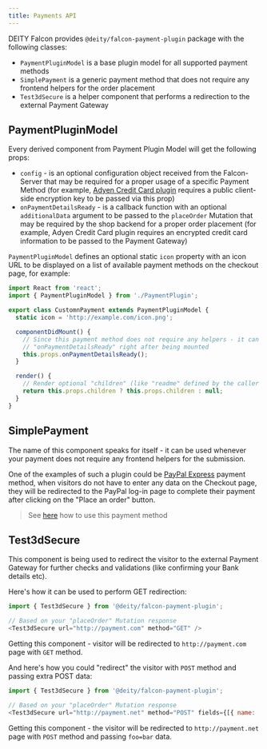 ```yaml
---
title: Payments API
---
```


DEITY Falcon provides `@deity/falcon-payment-plugin` package with the following classes:

- `PaymentPluginModel` is a base plugin model for all supported payment methods
- `SimplePayment` is a generic payment method that does not require any frontend helpers for the order placement
- `Test3dSecure` is a helper component that performs a redirection to the external Payment Gateway

## PaymentPluginModel

Every derived component from Payment Plugin Model will get the following props:

- `config` - is an optional configuration object received from the Falcon-Server that may be required
for a proper usage of a specific Payment Method (for example, [Adyen Credit Card plugin](/docs/open-source/payments/plugins#adyen-credit-card)
requires a public client-side encryption key to be passed via this prop)
- `onPaymentDetailsReady` - is a callback function with an optional `additionalData` argument to be passed to the `placeOrder`
Mutation that may be required by the shop backend for a proper order placement (for example, Adyen Credit Card plugin requires
an encrypted credit card information to be passed to the Payment Gateway)

`PaymentPluginModel` defines an optional static `icon` property with an icon URL to be displayed on a list of available
payment methods on the checkout page, for example:

```js
import React from 'react';
import { PaymentPluginModel } from './PaymentPlugin';

export class CustomnPayment extends PaymentPluginModel {
  static icon = 'http://example.com/icon.png';

  componentDidMount() {
    // Since this payment method does not require any helpers - it can trigger
    // "onPaymentDetailsReady" right after being mounted
    this.props.onPaymentDetailsReady();
  }

  render() {
    // Render optional "children" (like "readme" defined by the caller component)
    return this.props.children ? this.props.children : null;
  }
}
```

## SimplePayment

The name of this component speaks for itself - it can be used whenever your payment does not require
any frontend helpers for the submission.

One of the examples of such a plugin could be [PayPal Express](/docs/open-source/payments/plugins#paypal-express)
payment method, when visitors do not have to enter any data on the Checkout page, they will be
redirected to the PayPal log-in page to complete their payment after clicking on the "Place an order" button.

> See [here](/docs/open-source/payments/plugins#simple-payment) how to use this payment method

## Test3dSecure

This component is being used to redirect the visitor to the external Payment Gateway
for further checks and validations (like confirming your Bank details etc).

Here's how it can be used to perform GET redirection:

```js
import { Test3dSecure } from '@deity/falcon-payment-plugin';

// Based on your "placeOrder" Mutation response
<Test3dSecure url="http://payment.com" method="GET" />
```

Getting this component - visitor will be redirected to `http://payment.com` page with `GET` method.

And here's how you could "redirect" the visitor with `POST` method and passing extra POST data:

```js
import { Test3dSecure } from '@deity/falcon-payment-plugin';

// Based on your "placeOrder" Mutation response
<Test3dSecure url="http://payment.net" method="POST" fields={[{ name: 'foo', value: 'bar' }]} />
```

Getting this component - the visitor will be redirected to `http://payment.net` page with `POST` method
and passing `foo=bar` data.
